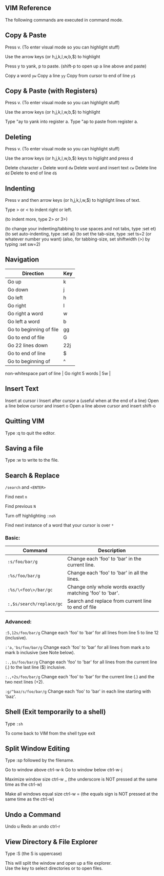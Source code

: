 
VIM Reference
-------------

The following commands are executed in command mode.

Copy & Paste
------------
Press v. (To enter visual mode so you can highlight stuff)

Use the arrow keys (or h,j,k,l,w,b,$) to highlight

Press y to yank, p to paste. (shift-p to open up a line above and paste)

Copy a word                         `yw`
Copy a line                         `yy`
Copy from cursor to end of line     `y$`


Copy & Paste (with Registers)
-----------------------------
Press v. (To enter visual mode so you can highlight stuff)

Use the arrow keys (or h,j,k,l,w,b,$) to highlight

Type "ay to yank into register a.
Type "ap to paste from register a.


Deleting
--------
Press v. (To enter visual mode so you can highlight stuff)

Use the arrow keys (or h,j,k,l,w,b,$) keys to higlight and press d

Delete character                `x`
Delete word                     `dw`
Delete word and insert text     `cw`
Delete line                     `dd`
Delete to end of line           `d$`


Indenting
---------
Press v and then arrow keys (or h,j,k,l,w,$) to highlight lines of text.

Type > or < to indent right or left.

(to indent more, type 2> or 3>)

(to change your indenting/tabbing to use spaces and not tabs, type :set et)
(to set auto-indenting, type :set ai)
(to set the tab-size, type :set ts=2 (or whatever number you want)
(also, for tabbing-size, set shiftwidth (>) by typing :set sw=2)


Navigation
----------

| Direction                   | Key  |
| --------------------------- |------|
| Go up                       |  k   |
| Go down                     |  j   |
| Go left                     |  h   |
| Go right                    |  l   |
| Go right a word             |  w   |
| Go left a word              |  b   |
| Go to beginning of file     |  gg  |
| Go to end of file           |  G   |
| Go 22 lines down            |  22j |
| Go to end of line           |  $   |
| Go to beginning of          |  ^   |
non-whitespace part of line
| Go right 5 words            |  5w  |


Insert Text
-----------
Insert at cursor                      i
Insert after cursor                   a     (useful when at the end of a line)
Open a line below cursor and insert   o
Open a line above cursor and insert   shift-o


Quitting VIM 
------------
Type :q to quit the editor.


Saving a file
-------------
Type :w to write to the file.


Search & Replace
----------------
`/search` and `<ENTER>`

Find next       `n`

Find previous   `N`

Turn off highlighting `:noh`

Find next instance of a word that your
cursor is over    `*`

### Basic:

| Command                  | Description                                              |
| -------------            |-------------                                             |
| `:s/foo/bar/g`           | Change each 'foo' to 'bar' in the current line.          |
| `:%s/foo/bar/g`          | Change each 'foo' to 'bar' in all the lines.             |
| `:%s/\<foo\>/bar/gc`     | Change only whole words exactly matching 'foo' to 'bar'. |
| `:,$s/search/replace/gc` | Search and replace from current line to end of file      |

### Advanced:

`:5,12s/foo/bar/g` 	Change each 'foo' to 'bar' for all lines from line 5 to line 12 (inclusive).

`:'a,'bs/foo/bar/g` 	Change each 'foo' to 'bar' for all lines from mark a to mark b inclusive (see Note below).

`:.,$s/foo/bar/g` 	Change each 'foo' to 'bar' for all lines from the current line (.) to the last line ($) inclusive.

`:.,+2s/foo/bar/g` 	Change each 'foo' to 'bar' for the current line (.) and the two next lines (+2).

`:g/^baz/s/foo/bar/g` 	Change each 'foo' to 'bar' in each line starting with 'baz'. 


Shell (Exit temporarily to a shell)
-----------------------------------
Type  `:sh`

To come back to VIM  from the shell type  exit 


Split Window Editing
--------------------
Type :sp followed by the filename.

Go to window above  ctrl-w-k
Go to window below  ctrl-w-j

Maximize window size  ctrl-w  _ 
(the underscore is NOT  pressed at the same time as the ctrl-w)

Make all windows equal size  ctrl-w =
(the equals sign is NOT pressed at the same time as the ctrl-w)


Undo a Command 
--------------
Undo                              u
Redo an undo                      ctrl-r


View Directory & File Explorer
------------------------------
Type :S  (the S is uppercase)

This will split the window and open up a file explorer.  
Use the <enter> key to select directories or to open files.
